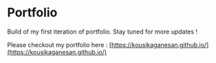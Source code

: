 # Portfolio

Build of my first iteration of portfolio. Stay tuned for more updates !

Please checkout my portfolio here : [https://kousikaganesan.github.io/](https://kousikaganesan.github.io/)
